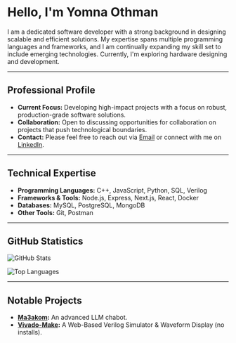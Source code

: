 # Hello, I'm Yomna Othman

I am a dedicated software developer with a strong background in designing scalable and efficient solutions. My expertise spans multiple programming languages and frameworks, and I am continually expanding my skill set to include emerging technologies. Currently, I'm exploring hardware designing and development.

---

## Professional Profile

- **Current Focus:** Developing high-impact projects with a focus on robust, production-grade software solutions.
- **Collaboration:** Open to discussing opportunities for collaboration on projects that push technological boundaries.
- **Contact:** Please feel free to reach out via [Email](mailto:yomnaothman@aucegypt.edu) or connect with me on [LinkedIn](https://www.linkedin.com/in/yomna-othman/).

---

## Technical Expertise

- **Programming Languages:** C++, JavaScript, Python, SQL, Verilog
- **Frameworks & Tools:** Node.js, Express, Next.js, React, Docker
- **Databases:** MySQL, PostgreSQL, MongoDB
- **Other Tools:** Git, Postman

---

## GitHub Statistics

![GitHub Stats](https://github-readme-stats.vercel.app/api?username=yomnahisham&show_icons=true&theme=transparent)

![Top Languages](https://github-readme-stats.vercel.app/api/top-langs/?username=yomnahisham&layout=compact)

---

## Notable Projects

- **[Ma3akom](your-project-repo-link):** An advanced LLM chabot.
- **[Vivado-Make](https://github.com/yomnahisham/ts-verilog-simulator):** A Web-Based Verilog Simulator & Waveform Display (no installs).


